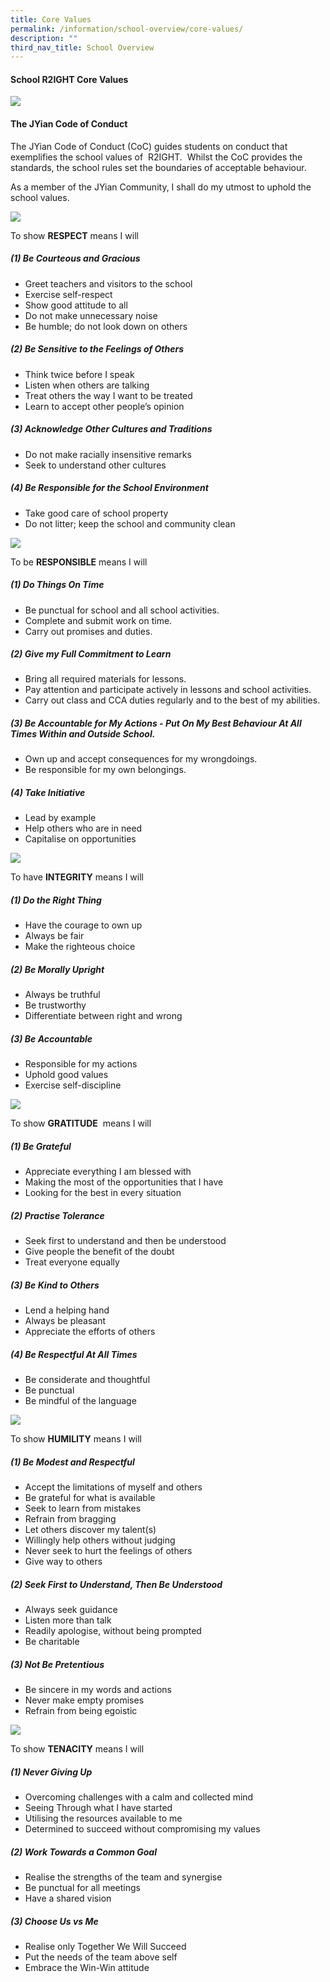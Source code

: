 ```yaml
---
title: Core Values
permalink: /information/school-overview/core-values/
description: ""
third_nav_title: School Overview
---
```

#### **School R2IGHT Core Values**
![](/images/core%20valyes.jpg)

#### **The JYian Code of Conduct**
The JYian Code of Conduct (CoC) guides students on conduct that exemplifies the school values of  R2IGHT.  Whilst the CoC provides the standards, the school rules set the boundaries of acceptable behaviour.  

As a member of the JYian Community, I shall do my utmost to uphold the school values.

![](/images/core%20values1.jpg)

To show **RESPECT** means I will

##### **(1) Be Courteous and Gracious**
* Greet teachers and visitors to the school
* Exercise self-respect
* Show good attitude to all
* Do not make unnecessary noise
* Be humble; do not look down on others

##### **(2) Be Sensitive to the Feelings of Others**
* Think twice before I speak
* Listen when others are talking
* Treat others the way I want to be treated
* Learn to accept other people’s opinion

##### **(3) Acknowledge Other Cultures and Traditions**
* Do not make racially insensitive remarks
* Seek to understand other cultures

##### **(4) Be Responsible for the School Environment**
* Take good care of school property
* Do not litter; keep the school and community clean

![](/images/core%20values2.jpg)

To be **RESPONSIBLE** means I will

##### **(1) Do Things On Time**
* Be punctual for school and all school activities.
* Complete and submit work on time.
* Carry out promises and duties.

##### **(2) Give my Full Commitment to Learn**
* Bring all required materials for lessons.
* Pay attention and participate actively in lessons and school activities.
* Carry out class and CCA duties regularly and to the best of my abilities.

##### **(3) Be Accountable for My Actions - Put On My Best Behaviour At All Times Within and Outside School.**
* Own up and accept consequences for my wrongdoings.
* Be responsible for my own belongings.

##### **(4) Take Initiative**
* Lead by example
* Help others who are in need
* Capitalise on opportunities

![](/images/core%20values3.jpg)

To have **INTEGRITY** means I will

##### **(1) Do the Right Thing**
*   Have the courage to own up
*   Always be fair
*   Make the righteous choice

##### **(2) Be Morally Upright**
*   Always be truthful
*   Be trustworthy
*   Differentiate between right and wrong

##### **(3) Be Accountable**
*   Responsible for my actions
*   Uphold good values
*   Exercise self-discipline

![](/images/core%20values4.jpg)

To show **GRATITUDE**  means I will

##### **(1) Be Grateful**
*   Appreciate everything I am blessed with
*   Making the most of the opportunities that I have
*   Looking for the best in every situation

##### **(2) Practise Tolerance**
*   Seek first to understand and then be understood
*   Give people the benefit of the doubt
*   Treat everyone equally

##### **(3) Be Kind to Others**
*   Lend a helping hand
*   Always be pleasant
*   Appreciate the efforts of others

##### **(4) Be Respectful At All Times**
*   Be considerate and thoughtful
*   Be punctual
*   Be mindful of the language

![](/images/core%20values5.jpg)

To show **HUMILITY** means I will

##### **(1) Be Modest and Respectful**
*   Accept the limitations of myself and others
*   Be grateful for what is available
*   Seek to learn from mistakes
*   Refrain from bragging
*   Let others discover my talent(s)
*   Willingly help others without judging
*   Never seek to hurt the feelings of others
*   Give way to others

##### **(2) Seek First to Understand, Then Be Understood**
*   Always seek guidance
*   Listen more than talk
*   Readily apologise, without being prompted
*   Be charitable

##### **(3) Not Be Pretentious**
*   Be sincere in my words and actions
*   Never make empty promises
*   Refrain from being egoistic

![](/images/core%20values6.jpg)

To show **TENACITY** means I will

##### **(1) Never Giving Up**
*   Overcoming challenges with a calm and collected mind     
*   Seeing Through what I have started
*   Utilising the resources available to me
*   Determined to succeed without compromising my values

##### **(2) Work Towards a Common Goal**
*   Realise the strengths of the team and synergise
*   Be punctual for all meetings
*   Have a shared vision

##### **(3) Choose Us vs Me**
*   Realise only Together We Will Succeed
*   Put the needs of the team above self
*   Embrace the Win-Win attitude